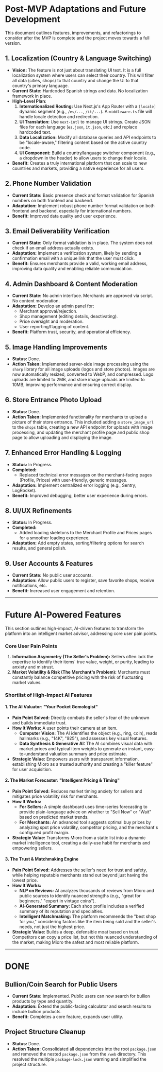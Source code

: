 # Post-MVP Adaptations and Future Development

This document outlines features, improvements, and refactorings to consider after the MVP is complete and the project moves towards a full version.

## 1. Localization (Country & Language Switching)
- **Vision:** The feature is not just about translating UI text. It is a full localization system where users can select their country. This will filter all data (cities, shops) to that country and change the UI to that country's primary language.
- **Current State:** Hardcoded Spanish strings and data. No localization framework in place.
- **High-Level Plan:**
    1.  **Internationalized Routing:** Use Next.js's App Router with a `[locale]` dynamic segment (e.g., `/es/...`, `/it/...`). A `middleware.ts` file will handle locale detection and redirection.
    2.  **UI Translation:** Use `next-intl` to manage UI strings. Create JSON files for each language (`es.json`, `it.json`, etc.) and replace hardcoded text.
    3.  **Data Localization:** Modify all database queries and API endpoints to be "locale-aware," filtering content based on the active country code.
    4.  **UI Component:** Build a country/language switcher component (e.g., a dropdown in the header) to allow users to change their locale.
- **Benefit:** Creates a truly international platform that can scale to new countries and markets, providing a native experience for all users.

## 2. Phone Number Validation
- **Current State:** Basic presence check and format validation for Spanish numbers on both frontend and backend.
- **Adaptation:** Implement robust phone number format validation on both frontend and backend, especially for international numbers.
- **Benefit:** Improved data quality and user experience.

## 3. Email Deliverability Verification
- **Current State:** Only format validation is in place. The system does not check if an email address actually exists.
- **Adaptation:** Implement a verification system, likely by sending a confirmation email with a unique link that the user must click.
- **Benefit:** Ensures merchants provide a valid, working email address, improving data quality and enabling reliable communication.

## 4. Admin Dashboard & Content Moderation
- **Current State:** No admin interface. Merchants are approved via script. No content moderation.
- **Adaptation:** Develop an admin panel for:
    - Merchant approval/rejection.
    - Shop management (editing details, deactivating).
    - Price oversight and moderation.
    - User reporting/flagging of content.
- **Benefit:** Platform trust, security, and operational efficiency.

## 5. Image Handling Improvements
- **Status:** Done.
- **Action Taken:** Implemented server-side image processing using the `sharp` library for all image uploads (logos and store photos). Images are now automatically resized, converted to WebP, and compressed. Logo uploads are limited to 2MB, and store image uploads are limited to 10MB, improving performance and ensuring correct display.

## 6. Store Entrance Photo Upload
- **Status:** Done.
- **Action Taken:** Implemented functionality for merchants to upload a picture of their store entrance. This included adding a `store_image_url` to the `shops` table, creating a new API endpoint for uploads with image processing, and updating the merchant profile page and public shop page to allow uploading and displaying the image.

## 7. Enhanced Error Handling & Logging
- **Status:** In Progress.
- **Completed:**
    - Replaced technical error messages on the merchant-facing pages (Profile, Prices) with user-friendly, generic messages.
- **Adaptation:** Implement centralized error logging (e.g., Sentry, LogRocket).
- **Benefit:** Improved debugging, better user experience during errors.

## 8. UI/UX Refinements
- **Status:** In Progress.
- **Completed:**
    - Added loading skeletons to the Merchant Profile and Prices pages for a smoother loading experience.
- **Adaptation:** Add empty states, sorting/filtering options for search results, and general polish.

## 9. User Accounts & Features
- **Current State:** No public user accounts.
- **Adaptation:** Allow public users to register, save favorite shops, receive notifications, etc.
- **Benefit:** Increased user engagement and retention.

---
# Future AI-Powered Features

This section outlines high-impact, AI-driven features to transform the platform into an intelligent market advisor, addressing core user pain points.

### Core User Pain Points
1.  **Information Asymmetry (The Seller's Problem):** Sellers often lack the expertise to identify their items' true value, weight, or purity, leading to anxiety and mistrust.
2.  **Market Volatility & Risk (The Merchant's Problem):** Merchants must constantly balance competitive pricing with the risk of fluctuating market values.

### Shortlist of High-Impact AI Features

#### 1. The AI Valuator: "Your Pocket Gemologist"
- **Pain Point Solved:** Directly combats the seller's fear of the unknown and builds immediate trust.
- **How It Works:** A user points their camera at an item.
    - **Computer Vision:** The AI identifies the object (e.g., ring, coin), reads hallmarks (e.g., "14K", "925"), and assesses key visual features.
    - **Data Synthesis & Generative AI:** The AI combines visual data with market prices and typical item weights to generate an instant, easy-to-understand valuation summary and price estimate.
- **Strategic Value:** Empowers users with transparent information, establishing Mioro as a trusted authority and creating a "killer feature" for user acquisition.

#### 2. The Market Forecaster: "Intelligent Pricing & Timing"
- **Pain Point Solved:** Reduces market timing anxiety for sellers and mitigates price volatility risk for merchants.
- **How It Works:**
    - **For Sellers:** A simple dashboard uses time-series forecasting to provide plain-language advice on whether to "Sell Now" or "Wait" based on predicted market trends.
    - **For Merchants:** An advanced tool suggests optimal buy prices by analyzing spot price volatility, competitor pricing, and the merchant's configured profit margin.
- **Strategic Value:** Transforms Mioro from a static list into a dynamic market intelligence tool, creating a daily-use habit for merchants and empowering sellers.

#### 3. The Trust & Matchmaking Engine
- **Pain Point Solved:** Addresses the seller's need for trust and safety, while helping reputable merchants stand out beyond just having the lowest price.
- **How It Works:**
    - **NLP on Reviews:** AI analyzes thousands of reviews from Mioro and public sources to identify nuanced strengths (e.g., "great for beginners," "expert in vintage coins").
    - **AI-Generated Summary:** Each shop profile includes a verified summary of its reputation and specialties.
    - **Intelligent Matchmaking:** The platform recommends the "best shop for *you*," considering factors like the item being sold and the seller's needs, not just the highest price.
- **Strategic Value:** Builds a deep, defensible moat based on trust. Competitors can copy a price list, but not this nuanced understanding of the market, making Mioro the safest and most reliable platform.

---

# DONE

## Bullion/Coin Search for Public Users
- **Current State:** Implemented. Public users can now search for bullion products by type and quantity.
- **Adaptation:** Extend the public-facing calculator and search results to include bullion products.
- **Benefit:** Completes a core feature, expands user utility.

## Project Structure Cleanup
- **Status:** Done.
- **Action Taken:** Consolidated all dependencies into the root `package.json` and removed the nested `package.json` from the `/web` directory. This resolved the multiple `package-lock.json` warning and simplified the project structure.